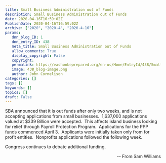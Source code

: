 ```yaml
---
title: Small Business Administration out of Funds
description: Small Business Administration out of Funds
date: 2020-04-16T16:59:02Z
PublishDate: 2020-04-16T16:59:02Z
archive: ["2020", "2020-4", "2020-4-16"]
params:
   dnn_blog_ID: 1
   dnn_entry_ID: 438
   meta_title: Small Business Administration out of Funds
   allow_comments: True
   display_copyright: False
   copyright: 
   permalink: https://vashonbeprepared.org/en-us/Home/EntryId/438/Small-Business-Administration-out-of-Funds
   image: 438_blog-image.png
   author: John Cornelison
categories: []
tags: []
keywords: []
topics: []
draft: False
---
```


<p>SBA announced that it is out funds after only two weeks, and is not accepting applications from small businesses.&nbsp; 1,637,000 applications valued at $339 Billion were accepted.&nbsp; This affects island business looking for relief through Payroll Protection Program.&nbsp; Applications for the PPP funds commenced April 3.&nbsp; Applicants were initially taken only from for profit entities.&nbsp; Nonprofits applications followed the following week.<p>Congress continues to debate additional funding.<p align="right"> -- From Sam Williams</p>
